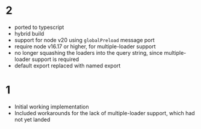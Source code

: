 # 2

- ported to typescript
- hybrid build
- support for node v20 using `globalPreload` message port
- require node v16.17 or higher, for multiple-loader support
- no longer squashing the loaders into the query string, since
  multiple-loader support is required
- default export replaced with named export

# 1

- Initial working implementation
- Included workarounds for the lack of multiple-loader support,
  which had not yet landed
